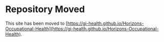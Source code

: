 # Repository Moved

This site has been moved to [https://gi-health.github.io/Horizons-Occupational-Health](https://gi-health.github.io/Horizons-Occupational-Health).
